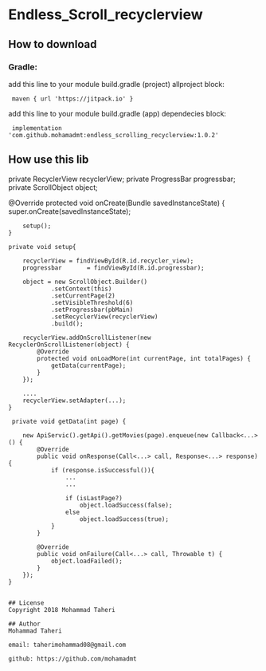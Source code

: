 # Endless_Scroll_recyclerview

## How to download
### Gradle: 
add this line to your module build.gradle (project) allproject block:

     maven { url 'https://jitpack.io' }
     
add this line to your module build.gradle (app) dependecies block:

     implementation 'com.github.mohamadmt:endless_scrolling_recyclerview:1.0.2'


## How use this lib

  private RecyclerView recyclerView;
  private ProgressBar  progressbar;
  private ScrollObject object;
  
  @Override
    protected void onCreate(Bundle savedInstanceState) {
        super.onCreate(savedInstanceState);
        
        setup();
    }
    
    private void setup{

        recyclerView = findViewById(R.id.recycler_view);
        progressbar       = findViewById(R.id.progressbar);

        object = new ScrollObject.Builder()
                .setContext(this)
                .setCurrentPage(2)
                .setVisibleThreshold(6)
                .setProgressbar(pbMain)
                .setRecyclerView(recyclerView)
                .build();

        recyclerView.addOnScrollListener(new RecyclerOnScrollListener(object) {
            @Override
            protected void onLoadMore(int currentPage, int totalPages) {
                getData(currentPage);
            }
        });
        
        ....
        recyclerView.setAdapter(...);
    }
    
     private void getData(int page) {
     
        new ApiServic().getApi().getMovies(page).enqueue(new Callback<...>() {
            @Override
            public void onResponse(Call<...> call, Response<...> response) {
                if (response.isSuccessful()){
                    ...
                    ...

                    if (isLastPage?)
                        object.loadSuccess(false);
                    else
                        object.loadSuccess(true);
                }
            }

            @Override
            public void onFailure(Call<...> call, Throwable t) {
                object.loadFailed();
            }
        });
    }
```

## License
Copyright 2018 Mohammad Taheri

## Author
Mohammad Taheri

email: taherimohammad08@gmail.com

github: https://github.com/mohamadmt

